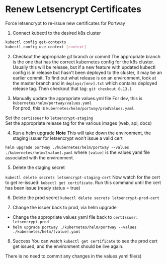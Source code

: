 # Renew Letsencrypt Certificates

Force letsencrypt to re-issue new certificates for Portway

1. Connect kubectl to the desired k8s cluster

```bash
kubectl config get-contexts
kubectl config use-context [context]
```

2. Checkout the appropriate git branch or commit 
The appropriate branch is the one that has the correct kubernetes config for the k8s cluster. Usually this will be release, but if a new feature with updated kubectl config is in release but hasn't been deployed to the cluster, it may be an earlier commit. To find out what release is on an environment, look at the master branch and in `deploys/[env].txt` which contains deployed release tag. Then checkout that tag: `git checkout 0.13.1`

3. Manually update the appropriate values.yml file
For dev, this is `kubernetes/helm/portway/values.yaml`  
For prod, this is `kubernetes/helm/portway/prodValues.yaml`

Set the `certIssuer` to `letsencrypt-staging`  
Set the appropriate release tag for the various images (web, api, docs)

4. Run a helm upgrade
**Note** This will take down the environment, the staging issuer for letsencrypt won't issue a valid cert

`helm upgrade portway ./kubernetes/helm/portway --values ./kubernetes/helm/[value].yaml` where `[value]` is the values yaml file associated with the environment.

5. Delete the staging secret

`kubectl delete secrets letsencrypt-staging-cert`
Now watch for the cert to get re-issued: `kubectl get certificate`. Run this command until the cert has been issue (ready status = true)

6. Delete the prod secret
`kubectl delete secrets letsencrypt-prod-cert`

7. Change the issuer back to prod, via helm upgrade
- Change the appropriate values yaml file back to `certIssuer: letsencrypt-prod`
- `helm upgrade portway ./kubernetes/helm/portway --values ./kubernetes/helm/[value].yaml`

8. Success
You can watch `kubectl get certificate` to see the prod cert get issued, and the environment should be live again.

There is no need to commit any changes in the values.yaml file(s)
